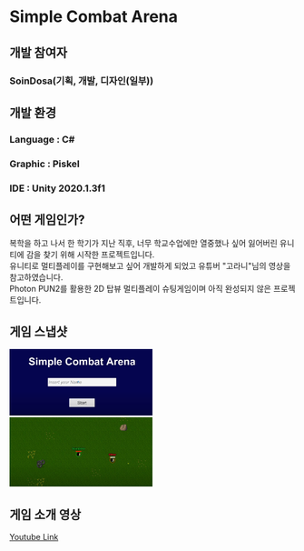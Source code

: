 # Simple Combat Arena
## 개발 참여자
### SoinDosa(기획, 개발, 디자인(일부))

## 개발 환경
### Language : C#
### Graphic : Piskel
### IDE : Unity 2020.1.3f1

## 어떤 게임인가?
복학을 하고 나서 한 학기가 지난 직후, 너무 학교수업에만 열중했나 싶어 잃어버린 유니티에 감을 찾기 위해 시작한 프로젝트입니다.<br>
유니티로 멀티플레이를 구현해보고 싶어 개발하게 되었고 유튜버 "고라니"님의 영상을 참고하였습니다.<br>
Photon PUN2를 활용한 2D 탑뷰 멀티플레이 슈팅게임이며 아직 완성되지 않은 프로젝트입니다.<br>


## 게임 스냅샷
<img src="SCA_Logo.jpg" width=50%><br>
<img src="SCA_Play.JPG" width=50%>
## 게임 소개 영상
<a href="https://youtu.be/YjKWlMNbZc4">Youtube Link</a>
